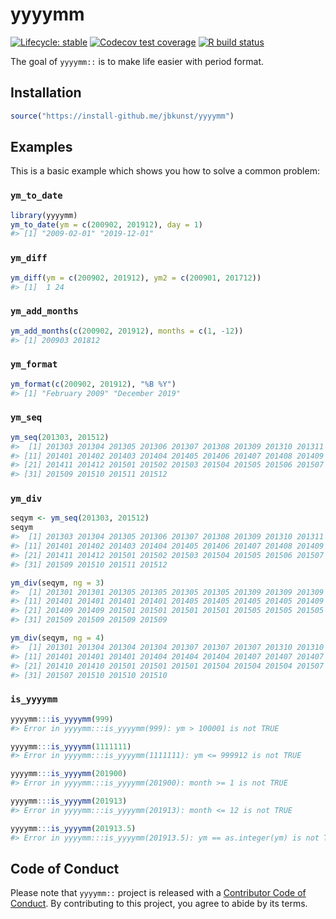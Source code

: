 
<!-- README.md is generated from README.Rmd. Please edit that file -->

# yyyymm

<!-- badges: start -->

[![Lifecycle:
stable](https://img.shields.io/badge/lifecycle-stable-brightgreen.svg)](https://www.tidyverse.org/lifecycle/#stable)
[![Codecov test
coverage](https://codecov.io/gh/jbkunst/yyyymm/branch/master/graph/badge.svg)](https://codecov.io/gh/jbkunst/yyyymm/branch/master)
[![R build
status](https://github.com/jbkunst/yyyymm/workflows/R-CMD-check/badge.svg)](https://github.com/jbkunst/yyyymm/actions?workflow=R-CMD-check)
<!-- badges: end -->

The goal of `yyyymm::` is to make life easier with period format.

## Installation

``` r
source("https://install-github.me/jbkunst/yyyymm")
```

## Examples

This is a basic example which shows you how to solve a common problem:

### `ym_to_date`

``` r
library(yyyymm)
ym_to_date(ym = c(200902, 201912), day = 1)
#> [1] "2009-02-01" "2019-12-01"
```

### `ym_diff`

``` r
ym_diff(ym = c(200902, 201912), ym2 = c(200901, 201712))
#> [1]  1 24
```

### `ym_add_months`

``` r
ym_add_months(c(200902, 201912), months = c(1, -12))
#> [1] 200903 201812
```

### `ym_format`

``` r
ym_format(c(200902, 201912), "%B %Y")
#> [1] "February 2009" "December 2019"
```

### `ym_seq`

``` r
ym_seq(201303, 201512)
#>  [1] 201303 201304 201305 201306 201307 201308 201309 201310 201311 201312
#> [11] 201401 201402 201403 201404 201405 201406 201407 201408 201409 201410
#> [21] 201411 201412 201501 201502 201503 201504 201505 201506 201507 201508
#> [31] 201509 201510 201511 201512
```

### `ym_div`

``` r
seqym <- ym_seq(201303, 201512)
seqym
#>  [1] 201303 201304 201305 201306 201307 201308 201309 201310 201311 201312
#> [11] 201401 201402 201403 201404 201405 201406 201407 201408 201409 201410
#> [21] 201411 201412 201501 201502 201503 201504 201505 201506 201507 201508
#> [31] 201509 201510 201511 201512

ym_div(seqym, ng = 3)
#>  [1] 201301 201301 201305 201305 201305 201305 201309 201309 201309 201309
#> [11] 201401 201401 201401 201401 201405 201405 201405 201405 201409 201409
#> [21] 201409 201409 201501 201501 201501 201501 201505 201505 201505 201505
#> [31] 201509 201509 201509 201509

ym_div(seqym, ng = 4)
#>  [1] 201301 201304 201304 201304 201307 201307 201307 201310 201310 201310
#> [11] 201401 201401 201401 201404 201404 201404 201407 201407 201407 201410
#> [21] 201410 201410 201501 201501 201501 201504 201504 201504 201507 201507
#> [31] 201507 201510 201510 201510
```

### `is_yyyymm`

``` r
yyyymm:::is_yyyymm(999)
#> Error in yyyymm:::is_yyyymm(999): ym > 100001 is not TRUE

yyyymm:::is_yyyymm(1111111)
#> Error in yyyymm:::is_yyyymm(1111111): ym <= 999912 is not TRUE

yyyymm:::is_yyyymm(201900)
#> Error in yyyymm:::is_yyyymm(201900): month >= 1 is not TRUE

yyyymm:::is_yyyymm(201913)
#> Error in yyyymm:::is_yyyymm(201913): month <= 12 is not TRUE

yyyymm:::is_yyyymm(201913.5)
#> Error in yyyymm:::is_yyyymm(201913.5): ym == as.integer(ym) is not TRUE
```

## Code of Conduct

Please note that `yyyymm::` project is released with a [Contributor Code
of Conduct](CODE_OF_CONDUCT.md). By contributing to this project, you
agree to abide by its terms.
